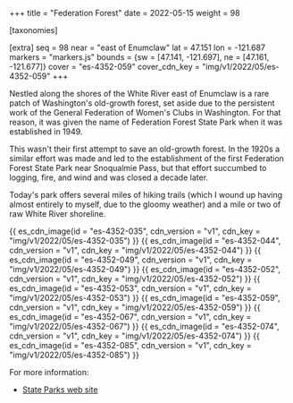 +++
title = "Federation Forest"
date = 2022-05-15
weight = 98

[taxonomies]

[extra]
seq = 98
near = "east of Enumclaw"
lat = 47.151
lon = -121.687
markers = "markers.js"
bounds = {sw = [47.141, -121.697], ne = [47.161, -121.677]}
cover = "es-4352-059"
cover_cdn_key = "img/v1/2022/05/es-4352-059"
+++

Nestled along the shores of the White River east of Enumclaw is a rare patch of Washington's old-growth forest, set aside due to the persistent work of the General Federation of Women's Clubs in Washington. For that reason, it was given the name of Federation Forest State Park when it was established in 1949.

<!-- more -->

This wasn't their first attempt to save an old-growth forest. In the 1920s a similar effort was made and led to the establishment of the first Federation Forest State Park near Snoqualmie Pass, but that effort succumbed to logging, fire, and wind and was closed a decade later.

Today's park offers several miles of hiking trails (which I wound up having almost entirely to myself, due to the gloomy weather) and a mile or two of raw White River shoreline.

{{ es_cdn_image(id = "es-4352-035", cdn_version = "v1", cdn_key = "img/v1/2022/05/es-4352-035") }}
{{ es_cdn_image(id = "es-4352-044", cdn_version = "v1", cdn_key = "img/v1/2022/05/es-4352-044") }}
{{ es_cdn_image(id = "es-4352-049", cdn_version = "v1", cdn_key = "img/v1/2022/05/es-4352-049") }}
{{ es_cdn_image(id = "es-4352-052", cdn_version = "v1", cdn_key = "img/v1/2022/05/es-4352-052") }}
{{ es_cdn_image(id = "es-4352-053", cdn_version = "v1", cdn_key = "img/v1/2022/05/es-4352-053") }}
{{ es_cdn_image(id = "es-4352-059", cdn_version = "v1", cdn_key = "img/v1/2022/05/es-4352-059") }}
{{ es_cdn_image(id = "es-4352-067", cdn_version = "v1", cdn_key = "img/v1/2022/05/es-4352-067") }}
{{ es_cdn_image(id = "es-4352-074", cdn_version = "v1", cdn_key = "img/v1/2022/05/es-4352-074") }}
{{ es_cdn_image(id = "es-4352-085", cdn_version = "v1", cdn_key = "img/v1/2022/05/es-4352-085") }}

For more information:

* [State Parks web site](https://www.parks.wa.gov/502/Federation-Forest)
